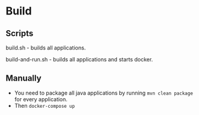 # Build

## Scripts
build.sh - builds all applications.

build-and-run.sh - builds all applications and starts docker.

## Manually
- You need to package all java applications by running `mvn clean package` for every application.
- Then `docker-compose up`
